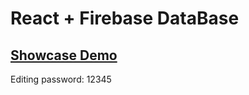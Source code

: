 # React + Firebase DataBase

## [Showcase Demo](https://recipes-showcase.web.app/)

Editing password: 12345
